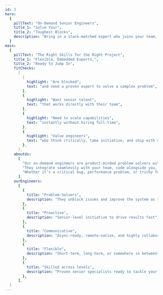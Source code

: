 ```yaml
---
id: 3
hero:
  {
    pillText: "On-Demand Senior Engineers",
    title_1: "Solve Your",
    title_2: "Toughest Blocks",
    description: "Bring in a stack-matched expert who joins your team, tackles the tricky issues slowing you down, and leaves the system better than they found it.",
  }
main:
  {
    pillText: "The Right Skills for the Right Project",
    title_1: "Flexible, Embedded Experts,",
    title_2: "Ready to Jump In",
    fitChecks:
      [
        {
          highlight: "Are blocked",
          text: "and need a proven expert to solve a complex problem",
        },
        {
          highlight: "Want senior talent",
          text: "that works directly with their team",
        },
        {
          highlight: "Need to scale capabilities",
          text: "instantly without hiring full-time",
        },
        {
          highlight: "Value engineers",
          text: "who think critically, take initiative, and ship with care",
        },
      ],
    aboutUs:
      [
        "Our on-demand engineers are product-minded problem solvers with deep expertise in React, Next.js, Node.js, and more.",
        "They integrate seamlessly with your team, code alongside you, and explain solutions as they go. ",
        "Whether it’s a critical bug, performance problem, or tricky feature, they act independently and deliver results immediately. Transparent rates, quick start, UK/EU time-zone overlap.",
      ],
    ourEngineers:
      [
        {
          title: "Problem-Solvers",
          description: "They unblock issues and improve the system as they work",
        },
        {
          title: "Proactive",
          description: "Senior-level initiative to drive results fast",
        },
        {
          title: "Communicative",
          description: "Async-ready, remote-native, and highly collaborative",
        },
        {
          title: "Flexible",
          description: "Short-term, long-term, or somewhere in between",
        },
        {
          title: "Skilled across levels",
          description: "Proven senior specialists ready to tackle your toughest challenges",
        },
      ],
  }
---
```

